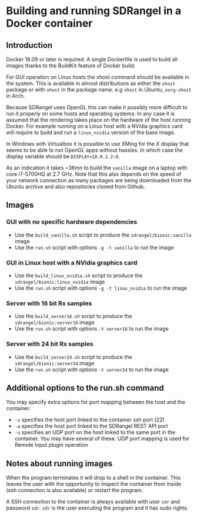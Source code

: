 <h1>Building and running SDRangel in a Docker container</h1>

<h2>Introduction</h2>

Docker 18.09 or later is required. A single Dockerfile is used to build all images thanks to the BuildKit feature of Docker build.

For GUI operation on Linux hosts the xhost command should be available in the system. This is available in almost distributions as either the `xhost` package or with `xhost` in the package name. e.g `xhost` in Ubuntu, `xorg-xhost` in Arch.

Because SDRangel uses OpenGL this can make it possibly more difficult to run it properly on some hosts and operating systems.  In any case it is assumed that the rendering takes place on the hardware of the host running Docker. For example running on a Linux host with a NVidia graphics card will require to build and run a `linux_nvidia` version of the base image.

In Windows with Virtualbox it is possible to use XMing for the X display that seems to be able to run OpenGL apps without hassles. In which case the display variable should be `DISPLAY=10.0.2.2:0`.

As an indication it takes ~36mn to build the `vanilla` image on a laptop with core i7-5700HQ at 2.7 GHz. Note that this also depends on the speed of your network connection as many packages are being downloaded from the Ubuntu archive and also repositories cloned from Github.

<h2>Images</h2>

<h3>GUI with no specific hardware dependencies</h3>

  - Use the `build_vanilla.sh` script to produce the `sdrangel/bionic:vanilla` image
  - Use the `run.sh` script with options `-g -t vanilla` to run the image

<h3>GUI in Linux host with a NVidia graphics card</h3>

  - Use the `build_linux_nvidia.sh` script to produce the `sdrangel/bionic:linux_nvidia` image
  - Use the `run.sh` script with options `-g -t linux_nvidia` to run the image

<h3>Server with 16 bit Rx samples</h3>

  - Use the `build_server16.sh` script to produce the `sdrangel/bionic:server16` image
  - Use the `run.sh` script with options `-t server16` to run the image

<h3>Server with 24 bit Rx samples</h3>

  - Use the `build_server24.sh` script to produce the `sdrangel/bionic:server24` image
  - Use the `run.sh` script with options `-t server24` to run the image

<h2>Additional options to the run.sh command</h2>

You may specify extra options for port mapping between the host and the container:

  - `-s` specifies the host port linked to the container ssh port (22)
  - `-a` specifies the host port linked to the SDRangel REST API port
  - `-u` specifies an UDP port on the host linked to the same port in the container. You may have several of these. UDP port mapping is used for Remote Input plugin operation

<h2>Notes about running images</h2>

When the program terminates it will drop to a shell in the container. This leaves the user with the opportunity to inspect the container from inside (ssh connection is also available) or restart the program.

A SSH connection to the container is always available with user `sdr` and password `sdr`. `sdr` is the user executing the program and it has sudo rights.